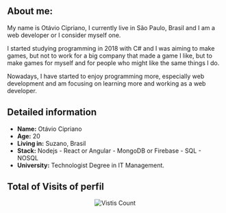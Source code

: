 ## About me:

My name is Otávio Cipriano, I currently live in São Paulo, Brasil and I am a web developer or I consider myself one.

I started studying programming in 2018 with C# and I was aiming to make games, but not to work for a big company that made a game I like, but to make games for myself and for people who might like the same things I do.

Nowadays, I have started to enjoy programming more, especially web development and am focusing on learning more and working as a web developer. 

## Detailed information

- **Name:** Otávio Cipriano
- **Age:** 20
- **Living in:** Suzano, Brasil
- **Stack:** Nodejs - React or Angular - MongoDB or Firebase - SQL - NOSQL 
- **University:** Technologist Degree in IT Management.

## Total of Visits of perfil

<p align="center"><img src="https://profile-counter.glitch.me/{Otavio-Cipriano}/count.svg" alt="Vistis Count"/></p>
